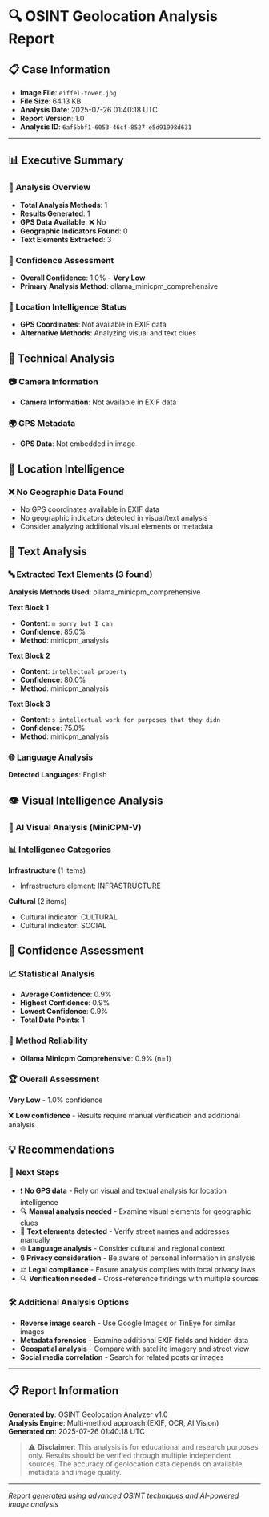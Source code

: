 # 🔍 OSINT Geolocation Analysis Report

## 📋 Case Information
- **Image File**: `eiffel-tower.jpg`
- **File Size**: 64.13 KB
- **Analysis Date**: 2025-07-26 01:40:18 UTC
- **Report Version**: 1.0
- **Analysis ID**: `6af5bbf1-6053-46cf-8527-e5d91998d631`

---

## 📊 Executive Summary

### 🎯 Analysis Overview
- **Total Analysis Methods**: 1
- **Results Generated**: 1
- **GPS Data Available**: ❌ No
- **Geographic Indicators Found**: 0
- **Text Elements Extracted**: 3

### 🔬 Confidence Assessment
- **Overall Confidence**: 1.0% - **Very Low**
- **Primary Analysis Method**: ollama_minicpm_comprehensive

### 📍 Location Intelligence Status
- **GPS Coordinates**: Not available in EXIF data
- **Alternative Methods**: Analyzing visual and text clues


## 🔧 Technical Analysis

### 📷 Camera Information
- **Camera Information**: Not available in EXIF data

### 🌍 GPS Metadata
- **GPS Data**: Not embedded in image


## 📍 Location Intelligence

### ❌ No Geographic Data Found
- No GPS coordinates available in EXIF data
- No geographic indicators detected in visual/text analysis
- Consider analyzing additional visual elements or metadata


## 📝 Text Analysis

### 🔤 Extracted Text Elements (3 found)

**Analysis Methods Used**: ollama_minicpm_comprehensive

**Text Block 1**
- **Content**: `m sorry but I can`
- **Confidence**: 85.0%
- **Method**: minicpm_analysis

**Text Block 2**
- **Content**: `intellectual property`
- **Confidence**: 80.0%
- **Method**: minicpm_analysis

**Text Block 3**
- **Content**: `s intellectual work for purposes that they didn`
- **Confidence**: 75.0%
- **Method**: minicpm_analysis

### 🌐 Language Analysis
**Detected Languages**: English



## 👁️ Visual Intelligence Analysis

### 🤖 AI Visual Analysis (MiniCPM-V)

### 📊 Intelligence Categories

**Infrastructure** (1 items)
- Infrastructure element: INFRASTRUCTURE

**Cultural** (2 items)
- Cultural indicator: CULTURAL
- Cultural indicator: SOCIAL



## 🎯 Confidence Assessment

### 📈 Statistical Analysis
- **Average Confidence**: 0.9%
- **Highest Confidence**: 0.9%
- **Lowest Confidence**: 0.9%
- **Total Data Points**: 1

### 🔬 Method Reliability
- **Ollama Minicpm Comprehensive**: 0.9% (n=1)

### 🏆 Overall Assessment
**Very Low** - 1.0% confidence

❌ **Low confidence** - Results require manual verification and additional analysis


## 💡 Recommendations

### 🎯 Next Steps
- ❗ **No GPS data** - Rely on visual and textual analysis for location intelligence
- 🔍 **Manual analysis needed** - Examine visual elements for geographic clues
- 📝 **Text elements detected** - Verify street names and addresses manually
- 🌐 **Language analysis** - Consider cultural and regional context
- 🔒 **Privacy consideration** - Be aware of personal information in analysis
- ⚖️ **Legal compliance** - Ensure analysis complies with local privacy laws
- 🔍 **Verification needed** - Cross-reference findings with multiple sources

### 🛠️ Additional Analysis Options
- **Reverse image search** - Use Google Images or TinEye for similar images
- **Metadata forensics** - Examine additional EXIF fields and hidden data
- **Geospatial analysis** - Compare with satellite imagery and street view
- **Social media correlation** - Search for related posts or images


---

## 📋 Report Information

**Generated by**: OSINT Geolocation Analyzer v1.0  
**Analysis Engine**: Multi-method approach (EXIF, OCR, AI Vision)  
**Generated on**: 2025-07-26 01:40:18 UTC  

> ⚠️ **Disclaimer**: This analysis is for educational and research purposes only. Results should be verified through multiple independent sources. The accuracy of geolocation data depends on available metadata and image quality.

---

*Report generated using advanced OSINT techniques and AI-powered image analysis*
